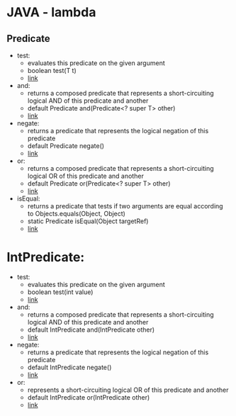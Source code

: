 # JAVA - lambda
## Predicate
 * test: 
   * evaluates this predicate on the given argument
   * boolean test(T t)
   *  [link](https://github.com/HunorVadaszPerhat/java-predicate/tree/main/predicate/predicate_test)
 * and:
   * returns a composed predicate that represents a short-circuiting logical AND of this predicate and another
   * default Predicate<T> and(Predicate<? super T> other)
   *  [link](https://github.com/HunorVadaszPerhat/java-predicate/tree/main/predicate/predicate_and)
 * negate:
   * returns a predicate that represents the logical negation of this predicate
   * default Predicate<T> negate()
   *  [link](https://github.com/HunorVadaszPerhat/java-predicate/tree/main/predicate/predicate_negate)
 * or: 
   * returns a composed predicate that represents a short-circuiting logical OR of this predicate and another
   * default Predicate<T> or(Predicate<? super T> other)
   *  [link](https://github.com/HunorVadaszPerhat/java-predicate/tree/main/predicate/predicate_or)
 * isEqual:
   * returns a predicate that tests if two arguments are equal according to Objects.equals(Object, Object)
   * static <T> Predicate<T> isEqual(Object targetRef)
   *  [link](https://github.com/HunorVadaszPerhat/java-predicate/tree/main/predicate/predicate_isequal)
 
# IntPredicate:
 * test: 
   * evaluates this predicate on the given argument
   * boolean test(int value)
   *  [link](https://github.com/HunorVadaszPerhat/java-predicate/tree/main/int_predicate/int_predicate_test)
 * and:
   * returns a composed predicate that represents a short-circuiting logical AND of this predicate and another
   * default IntPredicate and(IntPredicate other)
   *  [link](https://github.com/HunorVadaszPerhat/java-predicate/tree/main/int_predicate/int_predicate_and)
 * negate:
   * returns a predicate that represents the logical negation of this predicate
   * default IntPredicate negate()
   *  [link](https://github.com/HunorVadaszPerhat/java-predicate/tree/main/int_predicate/int_predicate_negate)
 * or:
   * represents a short-circuiting logical OR of this predicate and another
   * default IntPredicate or(IntPredicate other)
   *  [link](https://github.com/HunorVadaszPerhat/java-predicate/tree/main/int_predicate/int_predicate_or)
